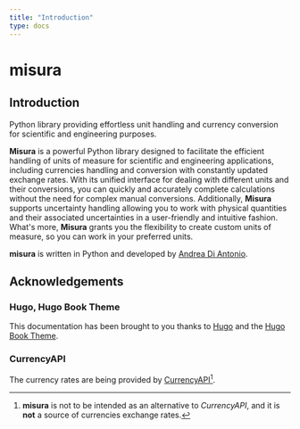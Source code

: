 ```yaml
---
title: "Introduction"
type: docs
---
```


# misura

## Introduction

Python library providing effortless unit handling and currency conversion for scientific and engineering purposes.

**Misura** is a powerful Python library designed to facilitate the efficient handling of units of measure for scientific and engineering applications, including currencies handling and conversion with constantly updated exchange rates. With its unified interface for dealing with different units and their conversions, you can quickly and accurately complete calculations without the need for complex manual conversions. Additionally, **Misura** supports uncertainty handling allowing you to work with physical quantities and their associated uncertainties in a user-friendly and intuitive fashion. What's more, **Misura** grants you the flexibility to create custom units of measure, so you can work in your preferred units.

**misura** is written in Python and developed by [Andrea Di Antonio](https://github.com/diantonioandrea).

## Acknowledgements

### Hugo, Hugo Book Theme

This documentation has been brought to you thanks to [Hugo](https://gohugo.io) and the [Hugo Book Theme](https://github.com/alex-shpak/hugo-book).

### CurrencyAPI

The currency rates are being provided by [CurrencyAPI](https://currencyapi.com)[^1].

[^1]: **misura** is not to be intended as an alternative to *CurrencyAPI*, and it is **not** a source of currencies exchange rates.
